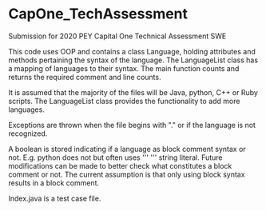 # CapOne_TechAssessment
Submission for 2020 PEY Capital One Technical Assessment SWE

This code uses OOP and contains a class Language, holding attributes and methods pertaining the syntax of the language.
The LanguageList class has a mapping of languages to their syntax.
The main function counts and returns the required comment and line counts.

It is assumed that the majority of the files will be Java, python, C++ or Ruby scripts.
The LanguageList class provides the functionality to add more languages.

Exceptions are thrown when the file begins with "." or if the language is not recognized.

A boolean is stored indicating if a language as block comment syntax or not. E.g. python does not but often uses '''  ''' string literal. Future modifications can be made to better check what constitutes a block comment or not. The current assumption is that only using block syntax results in a block comment. 

Index.java is a test case file.
